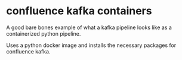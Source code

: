 # confluence kafka containers

A good bare bones example of what a kafka pipeline looks like as a containerized python pipeline.

Uses a python docker image and installs the necessary packages for confluence kafka.
